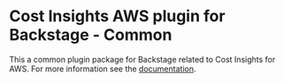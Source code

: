# Cost Insights AWS plugin for Backstage - Common

This a common plugin package for Backstage related to Cost Insights for AWS. For more information see the [documentation](../README.md).
